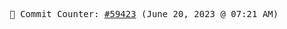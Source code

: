 <p align="center">
    <samp>
        📮 Commit Counter: <a href="https://github.com/Javascript-void0/Javascript-void0/commits/main">#59423</a> (June 20, 2023 @ 07:21 AM)
    </samp>
</p>